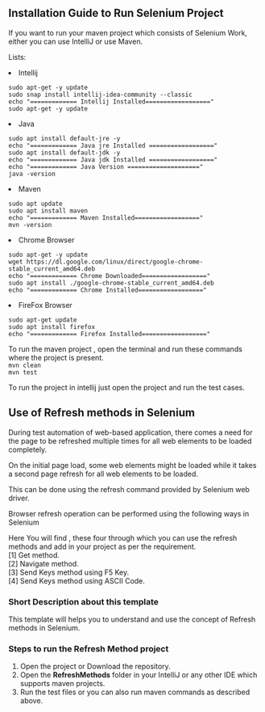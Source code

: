 ## Installation Guide to Run Selenium Project

If you want to run your maven project which consists of Selenium Work, either you can use IntelliJ or use Maven.

Lists:
<li>Intellij</li>

`sudo apt-get -y update`<br>
`sudo snap install intellij-idea-community --classic`<br>
`echo "============= Intellij Installed=================="`<br>
`sudo apt-get -y update`<br>

<li>Java</li>

`sudo apt install default-jre -y`<br>
`echo "============= Java jre Installed =================="`<br>
`sudo apt install default-jdk -y`<br>
`echo "============= Java jdk Installed =================="`<br>
`echo "============= Java Version ===================="`<br>
`java -version`<br>

<li>Maven</li>

`sudo apt update`<br>
`sudo apt install maven`<br>
`echo "============= Maven Installed=================="`<br>
`mvn -version`<br>

<li>Chrome Browser</li>

`sudo apt-get -y update`<br>
`wget https://dl.google.com/linux/direct/google-chrome-stable_current_amd64.deb` <br>
`echo "============= Chrome Downloaded=================="` <br>
`sudo apt install ./google-chrome-stable_current_amd64.deb`<br>
`echo "============= Chrome Installed=================="`<br>

<li>FireFox Browser</li>

`sudo apt-get update`<br>
`sudo apt install firefox`<br>
`echo "============= Firefox Installed=================="`<br>


To run the maven project , open the terminal and run these commands where the project is present.<br>
`mvn clean`<br>
`mvn test`<br>

To run the project in intellij just open the project and run the test cases.

## Use of Refresh methods in Selenium


During test automation of web-based application, there comes a need for the page to be refreshed multiple times for all
web elements to be loaded completely.

On the initial page load, some web elements might be loaded while it takes a second page refresh for all web elements to
be loaded.

This can be done using the refresh command provided by Selenium web driver.

Browser refresh operation can be performed using the following ways in Selenium

Here You will find , these four through which you can use the refresh methods and add in your project as per the requirement.<br>
[1] Get method.<br>
[2] Navigate method.<br>
[3] Send Keys method using F5 Key.<br>
[4] Send Keys method using ASCII Code.<br>

### Short Description about this template
This template will helps you to understand and use the concept of Refresh methods in Selenium.

### Steps to run the Refresh Method project
1. Open the project or Download the repository.
2. Open the **RefreshMethods** folder in your IntelliJ or any other IDE which supports maven projects.
3. Run the test files or you can also run maven commands as described above.
